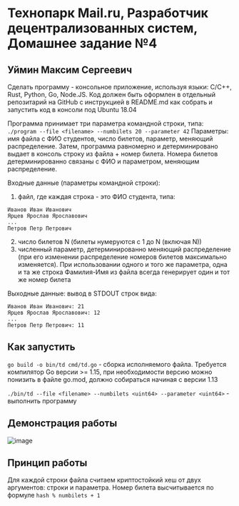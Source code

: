 # Технопарк Mail.ru, Разработчик децентрализованных систем, Домашнее задание №4
## Уймин Максим Сергеевич

Сделать программу - консольное приложение, используя языки: С/C++, Rust, Python, Go, Node.JS. Код должен быть оформлен в  отдельный репозитарий на GitHub c инструкцией в README.md как собрать и запустить код в консоли под Ubuntu 18.04

Программа принимает три параметра командной строки, типа:
`./program --file <filename> --numbilets 20 --parameter 42`
Параметры: имя файла с ФИО студентов, число билетов, параметр, меняющий распределение. Затем, программа равномерно и детерминировано выдает в консоль строку из файла + номер билета. Номера билетов детерминированно связаны с ФИО и параметром, меняющим распределение. 

Входные данные (параметры командной строки):
1) файл, где каждая строка - это ФИО студента, типа:
```
Иванов Иван Иванович
Ярцев Ярослав Ярославович
...
Петров Петр Петрович
```
2) число билетов N (билеты нумеруются с 1 до N (включая N))
3) численный параметр, детерминированно меняющий распределение (при его изменении распределение номеров билетов максимально изменяется). При использовании одного и того же параметра, одна и та же строка Фамилия-Имя из файла всегда генерирует один и тот же номер билета

Выходные данные: вывод в STDOUT строк вида:
```
Иванов Иван Иванович: 21
Ярцев Ярослав Ярославович: 12
...
Петров Петр Петрович: 11
```

## Как запустить
`go build -o bin/td cmd/td.go` - сборка исполняемого файла. Требуется компилятор Go версии >= 1.15, при необходимости версию можно понизить в файле go.mod, должно собираться начиная с версии 1.13

`./bin/td --file <filename> --numbilets <uint64> --parameter <uint64>` - выполнить программу

## Демонстрация работы
![image](https://user-images.githubusercontent.com/22894650/117544359-c595ab00-b029-11eb-9401-c7987589c093.png)

## Принцип работы
Для каждой строки файла считаем криптостойкий хеш от двух аргументов: строки и параметра. Номер билета высчитывается по формуле `hash % numbilets + 1`

